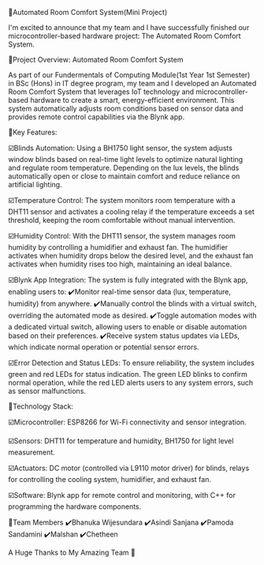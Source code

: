 🔻Automated Room Comfort System(Mini Project)

I'm excited to announce that my team and I have successfully finished our microcontroller-based hardware project: The Automated Room Comfort System.

📍Project Overview: Automated Room Comfort System

As part of our Fundermentals of Computing Module(1st Year 1st Semester) in BSc (Hons) in IT degree program, my team and I developed an Automated Room Comfort System that leverages IoT technology and microcontroller-based hardware to create a smart, energy-efficient environment. This system automatically adjusts room conditions based on sensor data and provides remote control capabilities via the Blynk app.

📍Key Features:

☑️Blinds Automation: Using a BH1750 light sensor, the system adjusts window blinds based on real-time light levels to optimize natural lighting and regulate room temperature. Depending on the lux levels, the blinds automatically open or close to maintain comfort and reduce reliance on artificial lighting.

☑️Temperature Control: The system monitors room temperature with a DHT11 sensor and activates a cooling relay if the temperature exceeds a set threshold, keeping the room comfortable without manual intervention.

☑️Humidity Control: With the DHT11 sensor, the system manages room humidity by controlling a humidifier and exhaust fan. The humidifier activates when humidity drops below the desired level, and the exhaust fan activates when humidity rises too high, maintaining an ideal balance.

☑️Blynk App Integration: The system is fully integrated with the Blynk app, enabling users to:
 ✔️Monitor real-time sensor data (lux, temperature, humidity) from anywhere.
 ✔️Manually control the blinds with a virtual switch, overriding the automated mode as desired.
 ✔️Toggle automation modes with a dedicated virtual switch, allowing users to enable or disable automation based on their preferences.
 ✔️Receive system status updates via LEDs, which indicate normal operation or potential sensor errors.

☑️Error Detection and Status LEDs: To ensure reliability, the system includes green and red LEDs for status indication. The green LED blinks to confirm normal operation, while the red LED alerts users to any system errors, such as sensor malfunctions.

📍Technology Stack:

☑️Microcontroller: ESP8266 for Wi-Fi connectivity and sensor integration.

☑️Sensors: DHT11 for temperature and humidity, BH1750 for light level measurement.

☑️Actuators: DC motor (controlled via L9110 motor driver) for blinds, relays for controlling the cooling system, humidifier, and exhaust fan.

☑️Software: Blynk app for remote control and monitoring, with C++ for programming the hardware components.

📍Team Members 
 ✔️Bhanuka Wijesundara
 ✔️Asindi Sanjana
 ✔️Pamoda Sandamini
 ✔️Malshan
 ✔️Chetheen

A Huge Thanks to My Amazing Team 🤝
